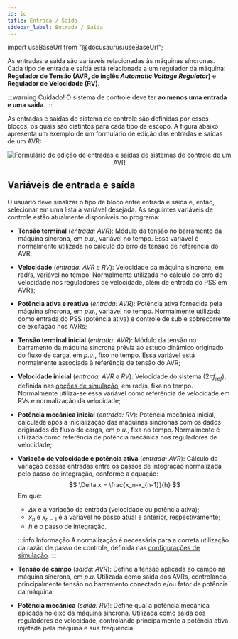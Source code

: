 ```yaml
---
id: io
title: Entrada / Saída
sidebar_label: Entrada / Saída
---
```

import useBaseUrl from "@docusaurus/useBaseUrl";

<link rel="stylesheet" href={useBaseUrl("katex/katex.min.css")} />

As entradas e saída são variáveis relacionadas às máquinas síncronas. Cada tipo de entrada e saída está relacionada a um regulador da máquina: **Regulador de Tensão (AVR, do inglês *Automatic Voltage Regulator*)** e **Regulador de Velocidade (RV)**.

:::warning Cuidado!
O sistema de controle deve ter **ao menos uma entrada e uma saída**.
:::

As entradas e saídas do sistema de controle são definidas por esses blocos, os quais são distintos para cada tipo de escopo. A figura abaixo apresenta um exemplo de um formulário de edição das entradas e saídas de um AVR:

<div><center><img src={useBaseUrl("images/ioForm.png")} alt="Formulário de edição de entradas e saídas de sistemas de controle de um AVR" title="Formulário de edição de entradas e saídas de sistemas de controle de um AVR" /></center></div>

## Variáveis de entrada e saída

O usuário deve sinalizar o tipo de bloco entre entrada e saída e, então, selecionar em uma lista a variável desejada. As seguintes variáveis de controle estão atualmente disponíveis no programa:

- **Tensão terminal** (*entrada: AVR*): Módulo da tensão no barramento da máquina síncrona, em $p.u.$, variável no tempo. Essa variável é normalmente utilizada no cálculo do erro da tensão de referência do AVR;
- **Velocidade** (*entrada: AVR e RV*): Velocidade da máquina síncrona, em rad/s, variável no tempo. Normalmente utilizada no cálculo do erro de velocidade nos reguladores de velocidade, além de entrada do PSS em AVRs;
- **Potência ativa e reativa** (*entrada: AVR*): Potência ativa fornecida pela máquina síncrona, em $p.u.$, variável no tempo. Normalmente utilizada como entrada do PSS (potência ativa) e controle de sub e sobrecorrente de excitação nos AVRs;
- **Tensão terminal inicial** (*entrada: AVR*): Módulo da tensão no barramento da máquina síncrona prévia ao estudo dinâmico originado do fluxo de carga, em $p.u.$, fixo no tempo. Essa variável está normalmente associada à referência de tensão do AVR;
- **Velocidade inicial** (*entrada: AVR e RV*): Velocidade do sistema ($2 \pi f_{ref}$), definida nas [opções de simulação](simulationConfig), em rad/s, fixa no tempo. Normalmente utiliza-se essa variável como referência de velocidade em RVs e normalização da velocidade;
- **Potência mecânica inicial** (*entrada: RV*): Potência mecânica inicial, calculada após a inicialização das máquinas síncronas com os dados originados do fluxo de carga, em $p.u.$, fixa no tempo. Normalmente é utilizada como referência de potência mecânica nos reguladores de velocidade;
- **Variação de velocidade e potência ativa** (*entrada: AVR*): Cálculo da variação dessas entradas entre os passos de integração normalizada pelo passo de integração, conforme a equação:
	$$
	\Delta x = \frac{x_n-x_{n-1}}{h}
	$$
	Em que:
	- $\Delta x$	é a variação da entrada (velocidade ou potência ativa);
	- $x_n$ e $x_{n-1}$	é a variável no passo atual e anterior, respectivamente;
	- $h$	é o passo de integração.
	
	:::info Informação
	A normalização é necessária para a correta utilização da razão de passo de controle, definida nas [configurações de simulação](simulationConfig).
	:::
- **Tensão de campo** (*saída: AVR*): Define a tensão aplicada ao campo na máquina síncrona, em $p.u.$ Utilizada como saída dos AVRs, controlando principalmente tensão no barramento conectado e/ou fator de potência da máquina;
- **Potência mecânica** (*saída: RV*): Define qual a potência mecânica aplicada no eixo da máquina síncrona. Utilizada como saída dos reguladores de velocidade, controlando principalmente a potência ativa injetada pela máquina e sua frequência.
